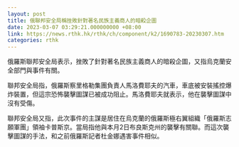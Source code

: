 ```yaml
---
layout: post
title: 俄聯邦安全局稱挫敗針對著名民族主義商人的暗殺企圖
date: 2023-03-07 03:29:21.000000000 +08:00
link: https://news.rthk.hk/rthk/ch/component/k2/1690783-20230307.htm
categories: rthk
---
```


俄羅斯聯邦安全局表示，挫敗了針對著名民族主義商人的暗殺企圖，又指烏克蘭安全部門與事件有關。

聯邦安全局指，俄羅斯察里格勒集團負責人馬洛費耶夫的汽車，車底被安裝搖控爆炸裝置，但這宗恐怖襲擊圖謀已被成功阻止。馬洛費耶夫就表示，他在襲擊圖謀中沒有受傷。

聯邦安全局又指，此次事件的主謀是居住在烏克蘭的俄羅斯極右翼組織「俄羅斯志願軍團」領袖卡普斯京。當局指他與本月2日布良斯克州的襲擊有關聯。而這次襲擊圖謀的手法，和之前俄羅斯記者杜金娜遇害事件相似。
